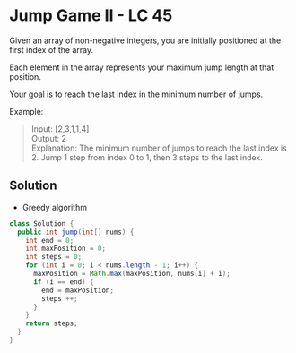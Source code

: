 # Jump Game II - LC 45

Given an array of non-negative integers, you are initially positioned at the first index of the array.

Each element in the array represents your maximum jump length at that position.

Your goal is to reach the last index in the minimum number of jumps.

Example:

>Input: [2,3,1,1,4]\
>Output: 2\
>Explanation: The minimum number of jumps to reach the last index is 2.
    Jump 1 step from index 0 to 1, then 3 steps to the last index.


## Solution
* Greedy algorithm
```java
class Solution {
  public int jump(int[] nums) {
    int end = 0;
    int maxPosition = 0;
    int steps = 0;
    for (int i = 0; i < nums.length - 1; i++) {
      maxPosition = Math.max(maxPosition, nums[i] + i);
      if (i == end) {
        end = maxPosition;
        steps ++;
      }
    }
    return steps;
  }
}
```
